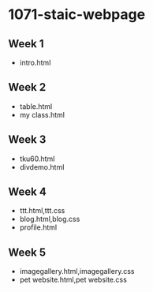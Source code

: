 # 1071-staic-webpage

## Week 1
* intro.html

## Week 2
* table.html
* my class.html

## Week 3
* tku60.html
* divdemo.html

## Week 4
* ttt.html,ttt.css
* blog.html,blog.css
* profile.html

## Week 5
* imagegallery.html,imagegallery.css
* pet website.html,pet website.css
<!--stackedit_data:
eyJoaXN0b3J5IjpbLTEyNzQxNjY3NjNdfQ==
-->